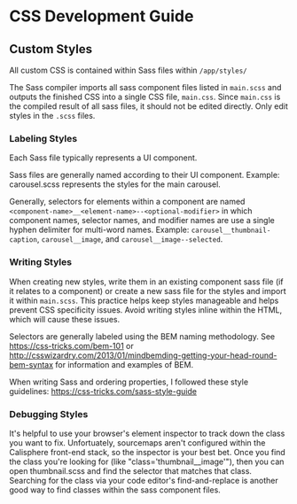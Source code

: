 # CSS Development Guide

## Custom Styles

All custom CSS is contained within Sass files within `/app/styles/`

The Sass compiler imports all sass component files listed in `main.scss` and outputs the finished CSS into a single CSS file, `main.css`. Since `main.css` is the compiled result of all sass files, it should not be edited directly. Only edit styles in the `.scss` files. 

### Labeling Styles

Each Sass file typically represents a UI component. 

Sass files are generally named according to their UI component. Example: carousel.scss represents the styles for the main carousel. 

Generally, selectors for elements within a component are named `<component-name>__<element-name>--<optional-modifier>` in which component names, selector names, and modifier names are use a single hyphen delimiter for multi-word names. Example: `carousel__thumbnail-caption`, `carousel__image`, and `carousel__image--selected`. 

### Writing Styles

When creating new styles, write them in an existing component sass file (if it relates to a component) or create a new sass file for the styles and import it within `main.scss`. This practice helps keep styles manageable and helps prevent CSS specificity issues. Avoid writing styles inline within the HTML, which will cause these issues. 

Selectors are generally labeled using the BEM naming methodology. See https://css-tricks.com/bem-101 or http://csswizardry.com/2013/01/mindbemding-getting-your-head-round-bem-syntax for information and examples of BEM. 

When writing Sass and ordering properties, I followed these style guidelines: https://css-tricks.com/sass-style-guide

### Debugging Styles

It's helpful to use your browser's element inspector to track down the class you want to fix. Unfortuately, sourcemaps aren't configured within the Calisphere front-end stack, so the inspector is your best bet. Once you find the class you're looking for (like "class='thumbnail__image'"), then you can open thumbnail.scss and find the selector that matches that class. Searching for the class via your code editor's find-and-replace is another good way to find classes within the sass component files. 
